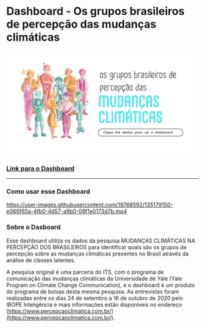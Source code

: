 # Dashboard -  Os grupos brasileiros de percepção das mudanças climáticas


![Imagem](/assets/home5.png)

### [Link para o Dashboard](http://percepcao-brasil-mudclima.herokuapp.com/)

* * *

###   Como usar esse Dashboard



https://user-images.githubusercontent.com/19768592/135179150-e066f65a-4fb0-4d57-a9b0-09f1e0173d7b.mp4



### Sobre o Dasboard

Esse dashboard utiliza os dados da pesquisa MUDANÇAS CLIMÁTICAS NA PERCEPÇÃO DOS BRASILEIROS para identificar quais são os grupos de percepção sobre as mudanças climáticas presentes no Brasil através da análise de classes latentes.

A pesquisa original é uma parceria do ITS, com o programa de comunicação das mudanças climáticas da Universidade de Yale (Yale Program on Climate Change Communication), e o dashboard é um produto do programa de bolsas desta mesma pesquisa. As entrevistas foram realizadas entre os dias 24 de setembro a 16 de outubro de 2020 pelo IBOPE Inteligência e mais informações estão disponíveis no endereço [https://www.percepcaoclimatica.com.br/](https://www.percepcaoclimatica.com.br/).
